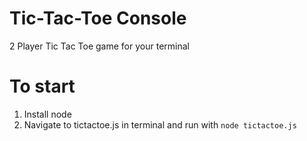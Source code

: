 # Tic-Tac-Toe Console
2 Player Tic Tac Toe game for your terminal

# To start
1) Install node
2) Navigate to tictactoe.js in terminal and run with `node tictactoe.js`
